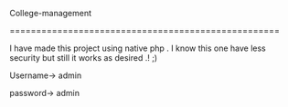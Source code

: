 College-management

===================================================

I have made this project using native php .
I 
know this one have less security but still it works as desired .! ;)

Username-> admin



password-> admin
